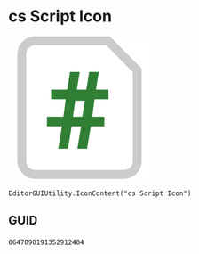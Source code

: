 # cs Script Icon
![](/img/cs%20Script%20Icon.png)

``` CSharp
EditorGUIUtility.IconContent("cs Script Icon")
```
## GUID
```
8647890191352912404
```
